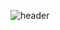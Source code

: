 ![header](https://capsule-render.vercel.app/api?type=Cylinder&color=auto&height=300&section=header&text=박형우&fontSize=90)
